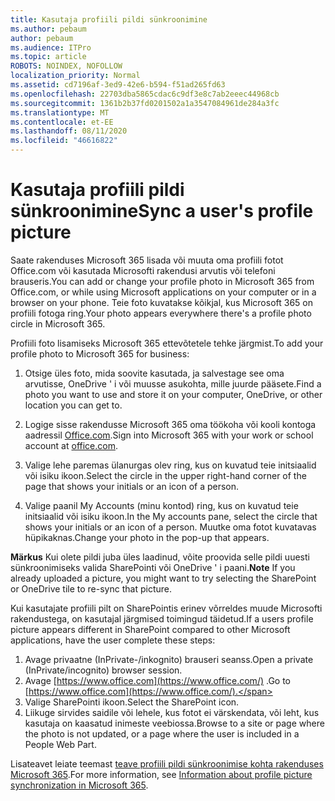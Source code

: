 ```yaml
---
title: Kasutaja profiili pildi sünkroonimine
ms.author: pebaum
author: pebaum
ms.audience: ITPro
ms.topic: article
ROBOTS: NOINDEX, NOFOLLOW
localization_priority: Normal
ms.assetid: cd7196af-3ed9-42e6-b594-f51ad265fd63
ms.openlocfilehash: 22703dba5865cdac6c9df3e8c7ab2eeec44968cb
ms.sourcegitcommit: 1361b2b37fd0201502a1a3547084961de284a3fc
ms.translationtype: MT
ms.contentlocale: et-EE
ms.lasthandoff: 08/11/2020
ms.locfileid: "46616822"
---
```

# <a name="sync-a-users-profile-picture"></a><span data-ttu-id="1a96e-102">Kasutaja profiili pildi sünkroonimine</span><span class="sxs-lookup"><span data-stu-id="1a96e-102">Sync a user's profile picture</span></span>

<span data-ttu-id="1a96e-103">Saate rakenduses Microsoft 365 lisada või muuta oma profiili fotot Office.com või kasutada Microsofti rakendusi arvutis või telefoni brauseris.</span><span class="sxs-lookup"><span data-stu-id="1a96e-103">You can add or change your profile photo in Microsoft 365 from Office.com, or while using Microsoft applications on your computer or in a browser on your phone.</span></span> <span data-ttu-id="1a96e-104">Teie foto kuvatakse kõikjal, kus Microsoft 365 on profiili fotoga ring.</span><span class="sxs-lookup"><span data-stu-id="1a96e-104">Your photo appears everywhere there's a profile photo circle in Microsoft 365.</span></span>

<span data-ttu-id="1a96e-105">Profiili foto lisamiseks Microsoft 365 ettevõtetele tehke järgmist.</span><span class="sxs-lookup"><span data-stu-id="1a96e-105">To add your profile photo to Microsoft 365 for business:</span></span>

1. <span data-ttu-id="1a96e-106">Otsige üles foto, mida soovite kasutada, ja salvestage see oma arvutisse, OneDrive ' i või muusse asukohta, mille juurde pääsete.</span><span class="sxs-lookup"><span data-stu-id="1a96e-106">Find a photo you want to use and store it on your computer, OneDrive, or other location you can get to.</span></span>

2. <span data-ttu-id="1a96e-107">Logige sisse rakendusse Microsoft 365 oma töökoha või kooli kontoga aadressil [Office.com](https://www.office.com).</span><span class="sxs-lookup"><span data-stu-id="1a96e-107">Sign into Microsoft 365 with your work or school account at [office.com](https://www.office.com).</span></span>

3. <span data-ttu-id="1a96e-108">Valige lehe paremas ülanurgas olev ring, kus on kuvatud teie initsiaalid või isiku ikoon.</span><span class="sxs-lookup"><span data-stu-id="1a96e-108">Select the circle in the upper right-hand corner of the page that shows your initials or an icon of a person.</span></span>

4. <span data-ttu-id="1a96e-109">Valige paanil My Accounts (minu kontod) ring, kus on kuvatud teie initsiaalid või isiku ikoon.</span><span class="sxs-lookup"><span data-stu-id="1a96e-109">In the My accounts pane, select the circle that shows your initials or an icon of a person.</span></span> <span data-ttu-id="1a96e-110">Muutke oma fotot kuvatavas hüpikaknas.</span><span class="sxs-lookup"><span data-stu-id="1a96e-110">Change your photo in the pop-up that appears.</span></span>

<span data-ttu-id="1a96e-111">**Märkus** Kui olete pildi juba üles laadinud, võite proovida selle pildi uuesti sünkroonimiseks valida SharePointi või OneDrive ' i paani.</span><span class="sxs-lookup"><span data-stu-id="1a96e-111">**Note** If you already uploaded a picture, you might want to try selecting the SharePoint or OneDrive tile to re-sync that picture.</span></span>

<span data-ttu-id="1a96e-112">Kui kasutajate profiili pilt on SharePointis erinev võrreldes muude Microsofti rakendustega, on kasutajal järgmised toimingud täidetud.</span><span class="sxs-lookup"><span data-stu-id="1a96e-112">If a users profile picture appears different in SharePoint compared to other Microsoft applications, have the user complete these steps:</span></span>

1. <span data-ttu-id="1a96e-113">Avage privaatne (InPrivate-/inkognito) brauseri seanss.</span><span class="sxs-lookup"><span data-stu-id="1a96e-113">Open a private (InPrivate/incognito) browser session.</span></span>
2. <span data-ttu-id="1a96e-114">Avage [https://www.office.com](https://www.office.com/) .</span><span class="sxs-lookup"><span data-stu-id="1a96e-114">Go to [https://www.office.com](https://www.office.com/).</span></span>
3. <span data-ttu-id="1a96e-115">Valige SharePointi ikoon.</span><span class="sxs-lookup"><span data-stu-id="1a96e-115">Select the SharePoint icon.</span></span>
4. <span data-ttu-id="1a96e-116">Liikuge sirvides saidile või lehele, kus fotot ei värskendata, või leht, kus kasutaja on kaasatud inimeste veebiossa.</span><span class="sxs-lookup"><span data-stu-id="1a96e-116">Browse to a site or page where the photo is not updated, or a page where the user is included in a People Web Part.</span></span>

<span data-ttu-id="1a96e-117">Lisateavet leiate teemast [teave profiili pildi sünkroonimise kohta rakenduses Microsoft 365](https://support.office.com/article/information-about-profile-picture-synchronization-in-office-365-20594d76-d054-4af4-a660-401133e3d48a).</span><span class="sxs-lookup"><span data-stu-id="1a96e-117">For more information, see [Information about profile picture synchronization in Microsoft 365](https://support.office.com/article/information-about-profile-picture-synchronization-in-office-365-20594d76-d054-4af4-a660-401133e3d48a).</span></span>

